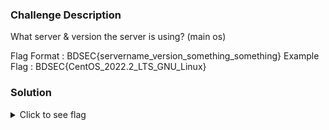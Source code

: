 ### Challenge Description

What server & version the server is using? (main os)

Flag Format : BDSEC{servername_version_something_something} Example Flag : BDSEC{CentOS_2022.2_LTS_GNU_Linux}

### Solution 

<details>
  <summary>Click to see flag</summary> 
  
    BDSEC{}

</details>